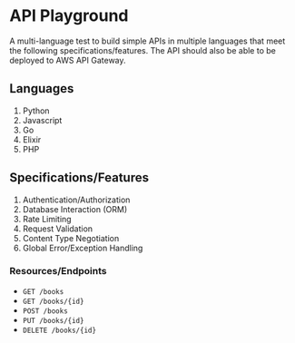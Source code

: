 # API Playground

A multi-language test to build simple APIs in multiple languages that meet the following specifications/features. The API should also be able to be deployed to AWS API Gateway.

## Languages

1. Python
2. Javascript
3. Go
4. Elixir
5. PHP

## Specifications/Features

1. Authentication/Authorization
2. Database Interaction (ORM)
3. Rate Limiting
4. Request Validation
5. Content Type Negotiation
6. Global Error/Exception Handling

### Resources/Endpoints

- `GET /books`
- `GET /books/{id}`
- `POST /books`
- `PUT /books/{id}`
- `DELETE /books/{id}`